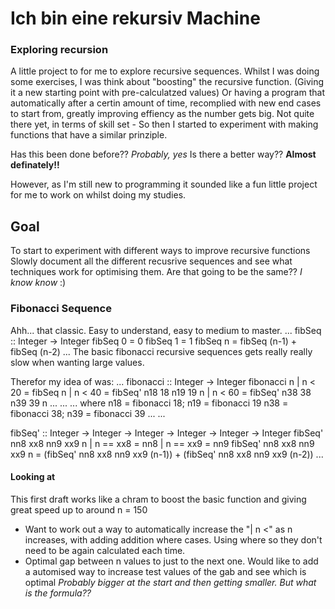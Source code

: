 # Ich bin eine rekursiv Machine

### Exploring recursion 

A little project to for me to explore recursive sequences. Whilst I was doing some exercises, I was think about "boosting" the recursive function. (Giving it a new starting point with pre-calculatzed values)
Or having a program that automatically after a certin amount of time, recomplied with new end cases to start from, greatly improving effiency as the number gets big.
Not quite there yet, in terms of skill set - So then I started to experiment with making functions that have a similar prinziple. 

Has this been done before?? *Probably, yes* 
Is there a better way?? **Almost definately!!**

However, as I'm still new to programming it sounded like a fun little project for me to work on whilst doing my studies.


## Goal

To start to experiment with different ways to improve recursive functions
Slowly document all the different recusrive sequences and see what techniques work for optimising them. Are that going to be the same?? *I know know* :) 


### Fibonacci Sequence

Ahh... that classic. Easy to understand, easy to medium to master.
...
fibSeq :: Integer -> Integer
fibSeq 0 = 0
fibSeq 1 = 1
fibSeq n = fibSeq (n-1) + fibSeq (n-2)
...
The basic fibonacci recursive sequences gets really really slow when wanting large values.

Therefor my idea of was:
...
fibonacci :: Integer -> Integer
fibonacci n 
    | n < 20 = fibSeq n
    | n < 40 = fibSeq' n18 18 n19 19 n
    | n < 60 = fibSeq' n38 38 n39 39 n
    ...
	...
	...
    where
        n18  = fibonacci 18;  n19  = fibonacci 19
        n38  = fibonacci 38;  n39  = fibonacci 39
        ...
		...
       

fibSeq' :: Integer -> Integer -> Integer -> Integer -> Integer -> Integer
fibSeq' nn8 xx8 nn9 xx9 n
    | n == xx8 = nn8
    | n == xx9 = nn9
fibSeq' nn8 xx8 nn9 xx9 n = (fibSeq' nn8 xx8 nn9 xx9 (n-1)) + (fibSeq' nn8 xx8 nn9 xx9 (n-2))
...
#### Looking at

This first draft works like a chram to boost the basic function and giving great speed up to around n = 150

- Want to work out a way to automatically increase the "| n <" as n increases, with adding addition where cases. Using where so they don't need to be again calculated each time.
- Optimal gap between n values to just to the next one. Would like to add a automised way to increase test values of the gab and see which is optimal *Probably bigger at the start and then getting smaller. But what is the formula??*